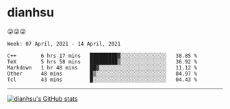 
# dianhsu

:stuck_out_tongue_winking_eye::stuck_out_tongue_winking_eye::stuck_out_tongue_winking_eye:

<!--START_SECTION:waka-->
```text
Week: 07 April, 2021 - 14 April, 2021

C++        6 hrs 17 mins   █████████▓░░░░░░░░░░░░░░░   38.85 % 
TeX        5 hrs 58 mins   █████████▒░░░░░░░░░░░░░░░   36.92 % 
Markdown   1 hr 48 mins    ██▓░░░░░░░░░░░░░░░░░░░░░░   11.12 % 
Other      48 mins         █▒░░░░░░░░░░░░░░░░░░░░░░░   04.97 % 
Tcl        43 mins         █░░░░░░░░░░░░░░░░░░░░░░░░   04.43 % 
```
<!--END_SECTION:waka-->

---

[![dianhsu's GitHub stats](https://github-readme-stats.vercel.app/api?username=dianhsu)](https://github.com/anuraghazra/github-readme-stats)
